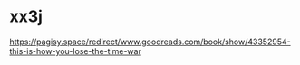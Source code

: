 # xx3j
https://pagisy.space/redirect/www.goodreads.com/book/show/43352954-this-is-how-you-lose-the-time-war
